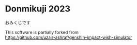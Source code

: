 # Donmikuji 2023
おみくじです

This software is partially forked from  
https://github.com/uzair-ashraf/genshin-impact-wish-simulator
